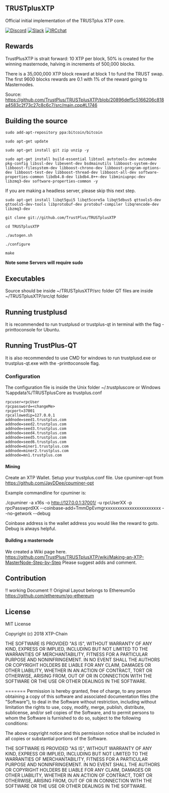 
## TRUSTplusXTP

Official initial implementation of the TRUSTplus XTP core.

[![Discord](https://img.shields.io/badge/Chat-on%20Discord-blue.svg)](https://discord.gg/56Dfku) 
[![Slack](https://img.shields.io/badge/Chat-on%20Slack-red.svg)](https://join.slack.com/t/trustplus/shared_invite/enQtNTE3MjU1MTM2MzA4LTMwNWRjMDAxMDI1NWMwZDY0YWNjYWRhNDNjNzA3Y2VlNDkxOGM2MDkzNjc5Zjk5ZGQxZTQ0MWNiN2RiYzRhY2M) 
[![IRCchat](https://img.shields.io/badge/Chat-on%20IRCchat-brightgreen.svg)](http://webchat.freenode.net/?channels=trustpluscoin)

## Rewards
TrustPlusXTP is strait forward: 10 XTP per block, 50% is created for the winning masternode, halving in increments of 500,000 blocks.

There is a 35,000,000 XTP block reward at block 1 to fund the TRUST swap.
The first 9600 blocks rewards are 0.1 with 1% of the reward going to Masternodes.

Source: https://github.com/TrustPlus/TRUSTplusXTP/blob/20896def5c5166206c818a4583c2f73c27c8c6c7/src/main.cpp#L1746

## Building the source

`sudo add-apt-repository ppa:bitcoin/bitcoin`

`sudo apt-get update`

`sudo apt-get install git zip unzip -y`

```
sudo apt-get install build-essential libtool autotools-dev automake pkg-config libssl-dev libevent-dev bsdmainutils libboost-system-dev libboost-filesystem-dev libboost-chrono-dev libboost-program-options-dev libboost-test-dev libboost-thread-dev libboost-all-dev software-properties-common libdb4.8-dev libdb4.8++-dev libminiupnpc-dev libzmq3-dev software-properties-common -y
```

If you are making a headless server, please skip this next step.

```
sudo apt-get install libqt5gui5 libqt5core5a libqt5dbus5 qttools5-dev qttools5-dev-tools libprotobuf-dev protobuf-compiler libqrencode-dev libzmq3-dev
```

`git clone git://github.com/TrustPlus/TRUSTplusXTP`

`cd TRUSTplusXTP`

`./autogen.sh`

`./configure`

`make`

**Note some Servers will require sudo**

## Executables

Source should be inside ~/TRUSTplusXTP/src folder
QT files are inside ~/TRUSTplusXTP/src/qt folder

## Running trustplusd

It is recommended to run trustplusd or trustplus-qt in terminal with the flag -printtoconsole for Ubuntu. 

## Running TrustPlus-QT

It is also recommended to use CMD for windows to run trustplusd.exe or trustplus-qt.exe with the -printtoconsole flag. 

### Configuration

The configuration file is inside the Unix folder ~/.trustpluscore or Windows %appdata%/TRUSTplusCore as trustplus.conf

```
rpcuser=rpcUser
rpcpassword=<changeMe>
rpcport=37001
rpcallowedip=127.0.0.1
addnode=seed1.trustplus.com
addnode=seed2.trustplus.com
addnode=seed3.trustplus.com
addnode=seed4.trustplus.com
addnode=seed5.trustplus.com
addnode=seed6.trustplus.com
addnode=miner1.trustplus.com
addnode=miner2.trustplus.com
addnode=mn1.trustplus.com
```

#### Mining

Create an XTP Wallet. Setup your trustplus.conf file. Use cpuminer-opt from https://github.com/JayDDee/cpuminer-opt 

Example commandline for cpuminer is:

./cpuminer -a x16s -o http://127.0.0.1:37001/ -u rpcUserXX -p rpcPasswprdXX --coinbase-add=TmmDpEvmgrxxxxxxxxxxxxxxxxxxxxxxx --no-getwork --debug

Coinbase address is the wallet address you would like the reward to goto. Debug is always helpful.

#### Building a masternode

We created a Wiki page here. https://github.com/TrustPlus/TRUSTplusXTP/wiki/Making-an-XTP-MasterNode-Step-by-Step Please suggest adds and comment.

## Contribution
!! working Document !! Original Layout belongs to EthereumGo https://github.com/ethereum/go-ethereum

## License

MIT License

Copyright (c) 2018 XTP-Chain

THE SOFTWARE IS PROVIDED "AS IS", WITHOUT WARRANTY OF ANY KIND, EXPRESS OR IMPLIED, INCLUDING BUT NOT LIMITED TO THE WARRANTIES OF MERCHANTABILITY, FITNESS FOR A PARTICULAR PURPOSE AND NONINFRINGEMENT. IN NO EVENT SHALL THE AUTHORS OR COPYRIGHT HOLDERS BE LIABLE FOR ANY CLAIM, DAMAGES OR OTHER LIABILITY, WHETHER IN AN ACTION OF CONTRACT, TORT OR OTHERWISE, ARISING FROM, OUT OF OR IN CONNECTION WITH THE SOFTWARE OR THE USE OR OTHER DEALINGS IN THE SOFTWARE.

=======
Permission is hereby granted, free of charge, to any person obtaining a copy
of this software and associated documentation files (the "Software"), to deal
in the Software without restriction, including without limitation the rights
to use, copy, modify, merge, publish, distribute, sublicense, and/or sell
copies of the Software, and to permit persons to whom the Software is
furnished to do so, subject to the following conditions:

The above copyright notice and this permission notice shall be included in all
copies or substantial portions of the Software.

THE SOFTWARE IS PROVIDED "AS IS", WITHOUT WARRANTY OF ANY KIND, EXPRESS OR
IMPLIED, INCLUDING BUT NOT LIMITED TO THE WARRANTIES OF MERCHANTABILITY,
FITNESS FOR A PARTICULAR PURPOSE AND NONINFRINGEMENT. IN NO EVENT SHALL THE
AUTHORS OR COPYRIGHT HOLDERS BE LIABLE FOR ANY CLAIM, DAMAGES OR OTHER
LIABILITY, WHETHER IN AN ACTION OF CONTRACT, TORT OR OTHERWISE, ARISING FROM,
OUT OF OR IN CONNECTION WITH THE SOFTWARE OR THE USE OR OTHER DEALINGS IN THE
SOFTWARE.
